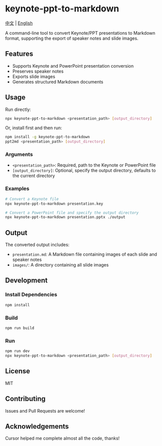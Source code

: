 # keynote-ppt-to-markdown

[中文](README.md) | [English](README_en.md)

A command-line tool to convert Keynote/PPT presentations to Markdown format, supporting the export of speaker notes and slide images.

## Features

- Supports Keynote and PowerPoint presentation conversion
- Preserves speaker notes
- Exports slide images
- Generates structured Markdown documents

## Usage

Run directly:

```bash
npx keynote-ppt-to-markdown <presentation_path> [output_directory]
```

Or, install first and then run:

```bash
npm install -g keynote-ppt-to-markdown
ppt2md <presentation_path> [output_directory]
```

### Arguments

- `<presentation_path>`: Required, path to the Keynote or PowerPoint file
- `[output_directory]`: Optional, specify the output directory, defaults to the current directory

### Examples

```bash
# Convert a Keynote file
npx keynote-ppt-to-markdown presentation.key

# Convert a PowerPoint file and specify the output directory
npx keynote-ppt-to-markdown presentation.pptx ./output
```

## Output

The converted output includes:

- `presentation.md`: A Markdown file containing images of each slide and speaker notes
- `images/`: A directory containing all slide images

## Development

### Install Dependencies

```bash
npm install
```

### Build

```bash
npm run build
```

### Run

```bash
npm run dev
npx keynote-ppt-to-markdown <presentation_path> [output_directory]
```

## License

MIT

## Contributing

Issues and Pull Requests are welcome!

## Acknowledgements

Cursor helped me complete almost all the code, thanks! 
